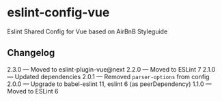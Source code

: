 # eslint-config-vue
Eslint Shared Config for Vue based on AirBnB Styleguide


## Changelog

2.3.0 — Moved to eslint-plugin-vue@next
2.2.0 — Moved to ESLint 7
2.1.0 — Updated dependencies
2.0.1 — Removed `parser-options` from config
2.0.0 — Upgrade to babel-eslint 11, eslint 6 (as peerDependency)
1.1.0 — Moved to ESLint 6
